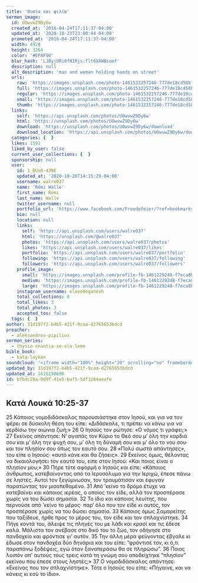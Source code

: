 ```yaml
---
title: 'Θυσία και φιλία'
sermon_image:
  id: UOwvwZ9Dy6w
  created_at: '2016-04-24T17:11:37-04:00'
  updated_at: '2020-10-23T23:00:44-04:00'
  promoted_at: '2016-04-24T17:11:37-04:00'
  width: 4928
  height: 3264
  color: '#EFAF90'
  blur_hash: 'LJByjURi0fNIRjs:flt6X8WBsoof'
  description: null
  alt_description: 'man and woman holding hands on street'
  urls:
    raw: 'https://images.unsplash.com/photo-1461532257246-777de18cd58b?ixlib=rb-1.2.1&ixid=eyJhcHBfaWQiOjE2Mzc0OX0'
    full: 'https://images.unsplash.com/photo-1461532257246-777de18cd58b?ixlib=rb-1.2.1&q=85&fm=jpg&crop=entropy&cs=srgb&ixid=eyJhcHBfaWQiOjE2Mzc0OX0'
    regular: 'https://images.unsplash.com/photo-1461532257246-777de18cd58b?ixlib=rb-1.2.1&q=80&fm=jpg&crop=entropy&cs=tinysrgb&w=1080&fit=max&ixid=eyJhcHBfaWQiOjE2Mzc0OX0'
    small: 'https://images.unsplash.com/photo-1461532257246-777de18cd58b?ixlib=rb-1.2.1&q=80&fm=jpg&crop=entropy&cs=tinysrgb&w=400&fit=max&ixid=eyJhcHBfaWQiOjE2Mzc0OX0'
    thumb: 'https://images.unsplash.com/photo-1461532257246-777de18cd58b?ixlib=rb-1.2.1&q=80&fm=jpg&crop=entropy&cs=tinysrgb&w=200&fit=max&ixid=eyJhcHBfaWQiOjE2Mzc0OX0'
  links:
    self: 'https://api.unsplash.com/photos/UOwvwZ9Dy6w'
    html: 'https://unsplash.com/photos/UOwvwZ9Dy6w'
    download: 'https://unsplash.com/photos/UOwvwZ9Dy6w/download'
    download_location: 'https://api.unsplash.com/photos/UOwvwZ9Dy6w/download'
  categories: {  }
  likes: 1591
  liked_by_user: false
  current_user_collections: {  }
  sponsorship: null
  user:
    id: 1_BUs0-4JNE
    updated_at: '2020-10-26T14:15:29-04:00'
    username: walre037
    name: 'Rémi Walle'
    first_name: Rémi
    last_name: Walle
    twitter_username: null
    portfolio_url: 'https://www.facebook.com/Freedefeier/?ref=bookmarks'
    bio: null
    location: null
    links:
      self: 'https://api.unsplash.com/users/walre037'
      html: 'https://unsplash.com/@walre037'
      photos: 'https://api.unsplash.com/users/walre037/photos'
      likes: 'https://api.unsplash.com/users/walre037/likes'
      portfolio: 'https://api.unsplash.com/users/walre037/portfolio'
      following: 'https://api.unsplash.com/users/walre037/following'
      followers: 'https://api.unsplash.com/users/walre037/followers'
    profile_image:
      small: 'https://images.unsplash.com/profile-fb-1461229248-f7eca8bd451e.jpg?ixlib=rb-1.2.1&q=80&fm=jpg&crop=faces&cs=tinysrgb&fit=crop&h=32&w=32'
      medium: 'https://images.unsplash.com/profile-fb-1461229248-f7eca8bd451e.jpg?ixlib=rb-1.2.1&q=80&fm=jpg&crop=faces&cs=tinysrgb&fit=crop&h=64&w=64'
      large: 'https://images.unsplash.com/profile-fb-1461229248-f7eca8bd451e.jpg?ixlib=rb-1.2.1&q=80&fm=jpg&crop=faces&cs=tinysrgb&fit=crop&h=128&w=128'
    instagram_username: elevedeganesh
    total_collections: 0
    total_likes: 3
    total_photos: 3
    accepted_tos: false
  tags: {  }
author: 31d197f2-b4b5-421f-9caa-d2765653bdcd
preacher:
  - aleksandros-pipilios
sermon_series:
  - thysia-enantia-se-ola-leme
bible_book:
  - kata-loykan
soundcloud: '<iframe width="100%" height="20" scrolling="no" frameborder="no" allow="autoplay" src="https://w.soundcloud.com/player/?url=https%3A//api.soundcloud.com/tracks/704082949%3Fsecret_token%3Ds-d4vTp&color=%23ff5500&inverse=false&auto_play=false&show_user=true"></iframe>'
updated_by: 31d197f2-b4b5-421f-9caa-d2765653bdcd
updated_at: 1616198690
id: b7bdc28a-0d9f-41e5-baf5-5df3264aeafe
---
```

## Κατά Λουκά 10:25-37

25 Κάποιος νομοδιδάσκαλος παρουσιάστηκε στον Ιησού, και για να τον φέρει σε δύσκολη θέση του είπε: «Διδάσκαλε, τι πρέπει να κάνω για να κερδίσω την αιώνια ζωή;» 26 Ο Ιησούς τον ρώτησε: «Ο νόμος τι γράφει;» 27 Εκείνος απάντησε: Ν’ αγαπάς τον Κύριο το Θεό σου μ’ όλη την καρδιά σου και μ’ όλη την ψυχή σου, μ’ όλη τη δύναμή σου και μ’ όλο το νου σου· και τον πλησίον σου όπως τον εαυτό σου. 28 «Πολύ σωστά απάντησες», του είπε ο Ιησούς· «αυτό κάνε και θα ζήσεις». 29 Εκείνος όμως, θέλοντας να δικαιολογήσει τον εαυτό του, είπε στον Ιησού: «Και ποιος είναι ο πλησίον μου;»
30 Πήρε τότε αφορμή ο Ιησούς και είπε: «Κάποιος άνθρωπος, κατεβαίνοντας από τα Ιεροσόλυμα για την Ιεριχώ, έπεσε πάνω σε ληστές. Αυτοί τον ξεγύμνωσαν, τον τραυμάτισαν και έφυγαν παρατώντας τον μισοπεθαμένο. 31 Από ’κείνο το δρόμο έτυχε να κατεβαίνει και κάποιος ιερέας, ο οποίος τον είδε, αλλά τον προσπέρασε χωρίς να του δώσει σημασία. 32 Το ίδιο και κάποιος λευίτης, που περνούσε από ’κείνο το μέρος· παρ’ όλο που τον είδε κι αυτός, τον προσπέρασε χωρίς να του δώσει σημασία. 33 Κάποιος όμως Σαμαρείτης που ταξίδευε, ήρθε προς το μέρος του, τον είδε και τον σπλαχνίστηκε. 34 Πήγε κοντά του, άλειψε τις πληγές του με λάδι και κρασί και τις έδεσε καλά. Μάλιστα τον ανέβασε στο δικό του το ζώο, τον οδήγησε στο πανδοχείο και φρόντισε γι’ αυτόν. 35 Την άλλη μέρα φεύγοντας έβγαλε κι έδωσε στον πανδοχέα δύο δηνάρια και του είπε: “φρόντισέ τον, κι ό,τι παραπάνω ξοδέψεις, εγώ όταν ξαναπεράσω θα σε πληρώσω”. 36 Ποιος λοιπόν απ’ αυτούς τους τρεις κατά τη γνώμη σου αποδείχτηκε “πλησίον” εκείνου που έπεσε στους ληστές;» 37 Ο νομοδιδάσκαλος απάντησε: «Εκείνος που τον σπλαχνίστηκε». Τότε ο Ιησούς του είπε: «Πήγαινε, και να κάνεις κι εσύ το ίδιο».
